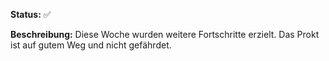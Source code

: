 **Status:**  ✅

**Beschreibung:** Diese Woche wurden weitere Fortschritte erzielt. Das Prokt ist auf gutem Weg und nicht gefährdet. 

